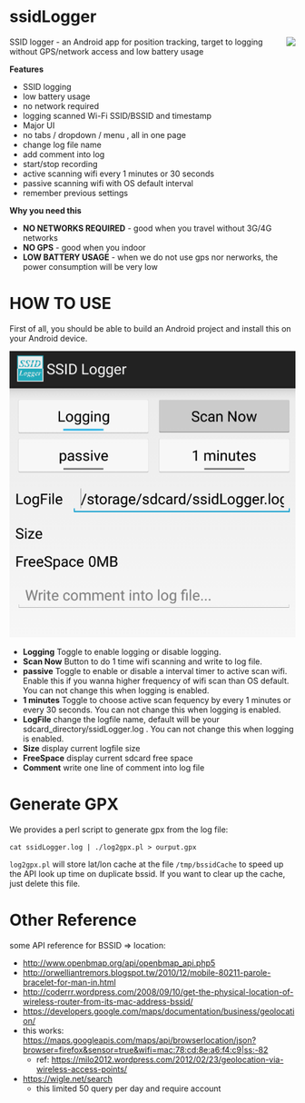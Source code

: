 ssidLogger
==========

<img src="https://rawgit.com/zordius/ssidLogger/master/logo.svg" align="right"> SSID logger - an Android app for position tracking, target to logging without GPS/network access and low battery usage

**Features**

* SSID logging
 * low battery usage
 * no network required
 * logging scanned Wi-Fi SSID/BSSID and timestamp
* Major UI
 * no tabs / dropdown / menu , all in one page
 * change log file name
 * add comment into log
 * start/stop recording
 * active scanning wifi every 1 minutes or 30 seconds
 * passive scanning wifi with OS default interval
 * remember previous settings

**Why you need this**

* **NO NETWORKS REQUIRED** - good when you travel without 3G/4G networks
* **NO GPS** - good when you indoor
* **LOW BATTERY USAGE** - when we do not use gps nor nerworks, the power consumption will be very low

HOW TO USE
==========

First of all, you should be able to build an Android project and install this on your Android device.

<img src="screenshot.png" />

* **Logging** Toggle to enable logging or disable logging.
* **Scan Now** Button to do 1 time wifi scanning and write to log file.
* **passive** Toggle to enable or disable a interval timer to active scan wifi. Enable this if you wanna higher frequency of wifi scan than OS default. You can not change this when logging is enabled.
* **1 minutes** Toggle to choose active scan fequency by every 1 minutes or every 30 seconds. You can not change this when logging is enabled.
* **LogFile** change the logfile name, default will be your sdcard_directory/ssidLogger.log . You can not change this when logging is enabled.
* **Size** display current logfile size
* **FreeSpace** display current sdcard free space
* **Comment** write one line of comment into log file

Generate GPX
============

We provides a perl script to generate gpx from the log file:

```
cat ssidLogger.log | ./log2gpx.pl > ourput.gpx
```

`log2gpx.pl` will store lat/lon cache at the file `/tmp/bssidCache` to speed up the API look up time on duplicate bssid. If you want to clear up the cache, just delete this file.

Other Reference
===============

some API reference for BSSID => location:
* http://www.openbmap.org/api/openbmap_api.php5
* http://orwelliantremors.blogspot.tw/2010/12/mobile-80211-parole-bracelet-for-man-in.html
* http://coderrr.wordpress.com/2008/09/10/get-the-physical-location-of-wireless-router-from-its-mac-address-bssid/
* https://developers.google.com/maps/documentation/business/geolocation/
* this works: https://maps.googleapis.com/maps/api/browserlocation/json?browser=firefox&sensor=true&wifi=mac:78:cd:8e:a6:f4:c9|ss:-82
  * ref: https://milo2012.wordpress.com/2012/02/23/geolocation-via-wireless-access-points/
* https://wigle.net/search
  * this limited 50 query per day and require account
